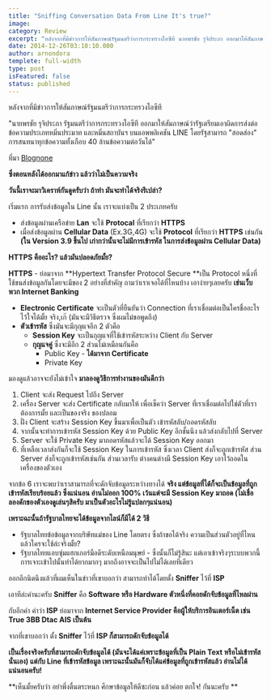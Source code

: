 ```yaml
---
title: "Sniffing Conversation Data From Line It's true?"
image:
category: Review
excerpt: "หลังจากที่มีข่าวการให้สัมภาษณ์รัฐมนตรีว่าการกระทรวงไอซีที นายพรชัย รุจิประภา ออกมาให้สัมภาษณ์ว่ารัฐเตรียมเอาผิดการส่งต่อข้อความประเภทหมิ่นประมาท และหมิ่นสถาบันฯ บนแอพพลิเคชัน LINE โดยรัฐสามารถ สอดส่อง การสนทนาทุกข้อ..."
date: 2014-12-26T03:10:10.000
author: arnondora
templete: full-width
type: post
isFeatured: false
status: published
---
```


หลังจากที่มีข่าวการให้สัมภาษณ์รัฐมนตรีว่าการกระทรวงไอซีที

"นายพรชัย รุจิประภา รัฐมนตรีว่าการกระทรวงไอซีที ออกมาให้สัมภาษณ์ว่ารัฐเตรียมเอาผิดการส่งต่อข้อความประเภทหมิ่นประมาท และหมิ่นสถาบันฯ บนแอพพลิเคชัน LINE โดยรัฐสามารถ "สอดส่อง" การสนทนาทุกข้อความทั้งเกือบ 40 ล้านข้อความต่อวันได้"

ที่มา [Blognone][0]

**ซึ่งตอนหลังได้ออกมาแก้ข่าว แล้วว่าไม่เป็นความจริง**

**วันนี้เราจะมาวิเคราห์กันดูครับว่า ถ้าทำ มันจะทำได้จริงรึเปล่า?**

เริ่มแรก การรับส่งข้อมูลใน Line นั้น เราจะแบ่งเป็น 2 ประเภทครับ

* ส่งข้อมูลผ่านเครือข่าย **Lan** จะใช้ **Protocal** ที่เรียกว่า **HTTPS**
* เมื่อส่งข้อมูลผ่าน **Cellular Data** (Ex.3G,4G) จะใช้ **Protocol** ที่เรียกว่า **HTTPS** เช่นกัน **(ใน Version 3.9 ขึ้นไป เก่ากว่านั้นจะไม่มีการเข้ารหัส ในการส่งข้อมูลผ่าน Cellular Data)**

**HTTPS คืออะไร? แล้วมันปลอดภัยมั้ย?**

**HTTPS** - ย่อมาจาก **Hypertext Transfer Protocol Secure **เป็น Protocol หนึ่งที่ใช้ขนส่งข้อมูลกันโดยจะมีของ 2 อย่างที่สำคัญ ถามว่าเราเจอได้ที่ไหนบ้าง เอาง่ายๆเลยครับ **เช่นเว็บพวก Internet Banking**

* **Electronic Certificate** จะเป็นตัวที่ยืนยันว่า Connection ที่เราเชื่อมต่อเป็นใครชื่ออะไร ไว้ใจได้มั้ย จริง,เก๊ (มันจะมีวิธีตรวจ ซึ่งผมไม่ขอพูดถึง)
* **ตัวเข้ารหัส** ซึ่งมันจะมีกุญแจอีก 2 ตัวคือ
    * **Session Key** จะเป็นกุญแจที่ใช้เข้ารหัสระหว่าง Client กับ Server
    * **กุญแจคู่** ซึ่งจะมีอีก 2 ส่วนไม่เหมือนกันคือ
        * Public Key - **ได้มาจาก Certificate**
        * Private Key

มองดูแล้วอาจจะยังไม่เข้าใจ **มาลองดูวิธีการทำงานของมันดีกว่า**

1. Client จะส่ง Request ไปถึง Server
2. เครื่อง Server จะส่ง Certificate กลับมาให้ เพื่อเช็คว่า Server ที่เราเชื่อมต่อไปใช่ตัวที่เราต้องการมั้ย และเป็นของจริง ของปลอม
3. ฝั่ง Client จะสร้าง Session Key ขึ้นมาเพื่อเป็นตัว เข้ารหัสลับ/ถอดรหัสลับ
4. จากนั้นจะทำการเข้ารหัส Session Key ด้วย Public Key อีกชั้นนึง แล้วส่งกลับไปที่ Server
5. Server จะใช้ Private Key มาถอดรหัสแล้วจะได้ Session Key ออกมา
6. ที่เหลือเวลาส่งกันก็จะใช้ Session Key ในการเข้ารหัส ซึ่งเวลา Client ส่งก็จะถูกเข้ารหัส ส่วน Server ส่งก็จะถูกเข้ารหัสเช่นกัน ส่วนเวลารับ ต่างคนต่างมี Session Key เอาไว้ถอดในเครื่องของตัวเอง

จากข้อ 6 เราจะพบว่าเราสามารถที่จะดักจับข้อมูลระหว่างทางได้ **จริง แต่ข้อมูลที่ได้ก็จะเป็นข้อมูลที่ถูกเข้ารหัสเรียบร้อยแล้ว ซึ่งแน่นอน อ่านไม่ออก 100% เว้นแต่จะมี Session Key มาถอด (ไม่เชื่อลองดักของตัวเองดูเล่นๆสิครับ มาเป็นตัวอะไรไม่รู้แปลกๆแน่นอน)**

**เพราะฉะนั้นถ้ารัฐบาลไทยจะได้ข้อมูลจากไลน์ก็มีได้ 2 วิธี**

* รัฐบาลไทยข้อข้อมูลจากบริษัทแม่ของ Line โดยตรง ซึ่งถ้าขอได้จริง ความเป็นส่วนตัวอยู่ที่ไหน แล้วใครจะใช้ล่ะจริงมั้ย?
* รัฐบาลไทยแอบซุ่มแฮกเกอร์มือดีระดับเหนือมนุษย์ - ซึ่งนั้นก็ไม่รู้สินะ แต่เอาเข้าจริงๆระบบพวกนี้การเจาะเข้าไปนั้นทำได้ยากมากๆ มากถึงอาจจะเป็นไปไม่ได้เลยทีเดียว

ออกอีกนิดนึงแล้วที่ผมเห็นในข่าวที่เขาบอกว่า สามารถทำได้โดยตั้ง **Sniffer** ไว้ที่ **ISP**

เอาทีล่ะคำนะครับ **Sniffer** คือ **Software หรือ Hardware ตัวหนึ่งที่คอยดักจับข้อมูลที่ไหลผ่าน**

กับอีกคำ คำว่า **ISP** ย่อมาจาก **Internet Service Provider คือผู้ให้บริการอินเตอร์เน็ต เช่น True 3BB Dtac AIS เป็นต้น**

จากที่เขาบอกว่า ตั้ง **Sniffer** ไว้ที่ **ISP ก็สามารถดักจับข้อมูลได้**

**เป็นเรื่องจริงครับที่สามารถดักจับข้อมูลได้ (มันจะได้แค่เพราะข้อมูลที่เป็น Plain Text หรือไม่เข้ารหัสนั่นเอง) แต่กับ Line ที่เข้ารหัสข้อมูล เพราะฉะนั้นมันก็จับได้แค่ข้อมูลที่ถูกเข้ารหัสแล้ว อ่านไม่ได้แน่นอนครับ!**

**เห็นมั้ยครับว่า อย่าพึ่งตื่นตระหนก ศึกษาข้อมูลให้ดีซะก่อน แล้วค่อย ตกใจ! กันนะครับ **



[0]: https://www.blognone.com/node/64141

